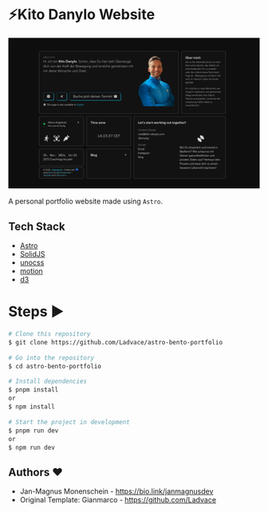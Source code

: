 # ⚡️Kito Danylo Website

![kit-danylo-website | Bento-like Personal Porfolio Template](public/preview.png)

A personal portfolio website made using `Astro`.

## Tech Stack

- [Astro](https://astro.build)
- [SolidJS](https://www.solidjs.com)
- [unocss](https://unocss.dev/)
- [motion](https://motion.dev/)
- [d3](https://d3js.org/)

# Steps ▶️

```bash
# Clone this repository
$ git clone https://github.com/Ladvace/astro-bento-portfolio
```

```bash
# Go into the repository
$ cd astro-bento-portfolio
```

```bash
# Install dependencies
$ pnpm install
or
$ npm install
```

```bash
# Start the project in development
$ pnpm run dev
or
$ npm run dev
```

## Authors ❤️

- Jan-Magnus Monenschein - https://bio.link/janmagnusdev
- Original Template: Gianmarco - https://github.com/Ladvace
